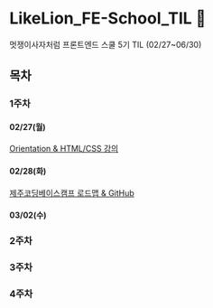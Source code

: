 # LikeLion_FE-School_TIL 🌼

멋쟁이사자처럼 프론트엔드 스쿨 5기 TIL (02/27~06/30)

## 목차

### 1주차

#### 02/27(월)

[Orientation & HTML/CSS 강의](https://github.com/Da-Youn/LikeLion-FE-School_TIL/blob/main/230227%20-%20OT%2C%20%EC%9D%B4%EB%A0%A5%EC%84%9C%20%EB%A7%8C%EB%93%A4%EA%B8%B0/README.md)

#### 02/28(화)

[제주코딩베이스캠프 로드맵 & GitHub](https://github.com/Da-Youn/LikeLion-FE-School_TIL/tree/main/230228-%EB%A1%9C%EB%93%9C%EB%A7%B5%2CGitHub)

#### 03/02(수)


### 2주차

### 3주차

### 4주차
